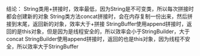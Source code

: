 结论：
String类用+拼接时，效率最低，因为String是不可变类，所以每次拼接时都会创建新的对象
String类方法concat拼接时，会在内存复制一份出来，然后拼接到末尾，返回新的对象，效率大于+拼接
StringBuffer使用append拼接时，返回的是this对象，但是因为是线程安全的，所以效率会小于StringBuilder，大于concat
StringBuilder使用append拼接时，返回的也是this对象，因为线程不安全，所以效率大于StringBuffer